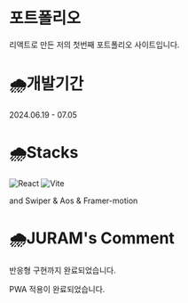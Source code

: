 # 포트폴리오
리액트로 만든 저의 첫번째 포트폴리오 사이트입니다.

# 🌧개발기간
2024.06.19 - 07.05

#  🌧Stacks
![React](https://img.shields.io/badge/react-%2320232a.svg?style=for-the-badge&logo=react&logoColor=%2361DAFB)
![Vite](https://img.shields.io/badge/vite-%23646CFF.svg?style=for-the-badge&logo=vite&logoColor=white)

and Swiper & Aos & Framer-motion

#  🌧JURAM's Comment
반응형 구현까지 완료되었습니다.

PWA 적용이 완료되었습니다.
